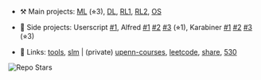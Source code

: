<!-- ### Hi there 👉 my [homepage (主页)](https://realliyifei.github.io)  ![](https://komarev.com/ghpvc/?username=realliyifei&label=Views&color=0ABAB5) -->
<!-- - 🧠 Research interests: NLP, CV, multimodal, zero-shot learning, MLSys -->
<!-- - 🎓 Current program: DS and CS at UPenn, doing NLP research -->

- ⚒️ Main projects: 
[ML](https://github.com/realliyifei/ML-Project-Hotel-Cancellation-Prediction) (⭐︎3), 
[DL](https://github.com/realliyifei/DL-Project-Shopee-Product-Match), 
[RL1](https://github.com/realliyifei/RL-Project-IRL-Gridworld), 
[RL2](https://github.com/realliyifei/RL-Project-RL-in-Computer-System), 
[OS](https://github.com/realliyifei/Linux-File-System-Demo)

- 🥳 Side projects: 
Userscript 
[#1](https://github.com/realliyifei/Userscript-Wikipedia-Optimizor), 
Alfred 
[#1](https://github.com/realliyifei/Alfred-Sequential-Strings-Creator) 
[#2](https://github.com/realliyifei/Alfred-File-Renamer) 
[#3](https://github.com/realliyifei/Alfred-Safari-Window-for-LRHS-Tabs) (⭐︎1), 
Karabiner 
[#1](https://github.com/realliyifei/Mac-Karabiner-Media-Control-by-Hyperkey) 
[#2](https://github.com/realliyifei/Mac-Karabiner-Number-Function-Keys) 
[#3](https://github.com/realliyifei/Mac-Karabiner-Chinese-Punctuations-to-Halfwidth-Forms) (⭐︎3)

- 🔗 Links: 
[tools](https://github.com/realliyifei/links-and-tools), 
[slm](https://github.com/realliyifei/lihang-code) 
| (private) 
[upenn-courses](https://github.com/realliyifei/upenn-courses), 
[leetcode](https://github.com/realliyifei/Leetcode), 
[share](https://github.com/realliyifei/share), 
[530](https://github.com/realliyifei/UPenn-CIS-530)

![Repo Stars](https://img.shields.io/github/stars/realliyifei?label=Stars&style=social) 
<!-- - 📒 Solve [leetcode problems](https://app.gitbook.com/@realliyifei/s/leetcode/v/main/) occasionally -->
<!-- ![Anurag's GitHub stats](https://github-readme-stats.vercel.app/api?username=realliyifei&show_icons=true&title_color=D73672&icon_color=F0C947&text_color=0ABAB5&bg_color=00000000) -->
<!-- [![Readme Card](https://github-readme-stats.vercel.app/api/pin/?username=realliyifei&repo=Alfred-Safari-Window-for-LRHS-Tabs)](https://github.com/realliyifei/Alfred-Safari-Window-for-LRHS-Tabs) -->
